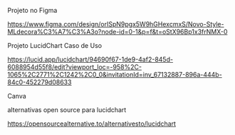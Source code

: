 Projeto no Figma

https://www.figma.com/design/orISpN9pgx5W9hGHexcmxS/Novo-Style-MLdecora%C3%A7%C3%A3o?node-id=0-1&p=f&t=oStX96Bp1x3frNMX-0


Projeto  LucidChart Caso de Uso 

https://lucid.app/lucidchart/94690f67-1de9-4af2-845d-6088954d55f8/edit?viewport_loc=-958%2C-1065%2C2771%2C1242%2C0_0&invitationId=inv_67132887-896a-444b-84c0-452279d08633

Canva 


alternativas open source para lucidchart

https://opensourcealternative.to/alternativesto/lucidchart





